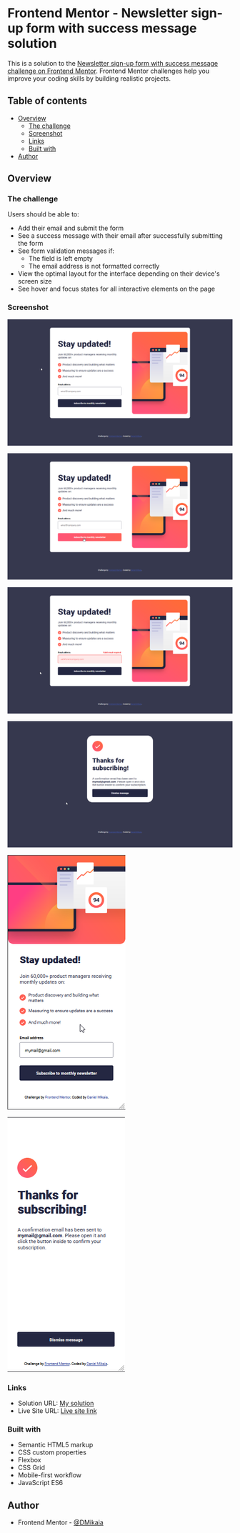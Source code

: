 # Frontend Mentor - Newsletter sign-up form with success message solution

This is a solution to the [Newsletter sign-up form with success message challenge on Frontend Mentor](https://www.frontendmentor.io/challenges/newsletter-signup-form-with-success-message-3FC1AZbNrv). Frontend Mentor challenges help you improve your coding skills by building realistic projects.

## Table of contents

- [Overview](#overview)
  - [The challenge](#the-challenge)
  - [Screenshot](#screenshot)
  - [Links](#links)
  - [Built with](#built-with)
- [Author](#author)

## Overview

### The challenge

Users should be able to:

- Add their email and submit the form
- See a success message with their email after successfully submitting the form
- See form validation messages if:
  - The field is left empty
  - The email address is not formatted correctly
- View the optimal layout for the interface depending on their device's screen size
- See hover and focus states for all interactive elements on the page

### Screenshot

![Desktop-preview](screenshot/desktop-preview.png)

![Desktop-active-state](screenshot/active-state.png)

![Desktop-error-state](screenshot/error-state.png)

![Desktop-succeed](screenshot/success-desktop.png)

![Mobile-preview](screenshot/mobile-preview.png)

![mobile-succeed](screenshot/success-mobile.png)

### Links

- Solution URL: [My solution](https://github.com/DMikaia/newsletter-sign-up)
- Live Site URL: [Live site link](https://dm-newsletter.netlify.app/)

### Built with

- Semantic HTML5 markup
- CSS custom properties
- Flexbox
- CSS Grid
- Mobile-first workflow
- JavaScript ES6

## Author

- Frontend Mentor - [@DMikaia](https://www.frontendmentor.io/profile/DMikaia)
